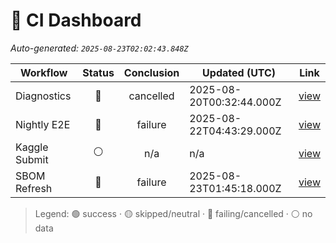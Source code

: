 # 🚦 CI Dashboard

_Auto-generated: `2025-08-23T02:02:43.848Z`_

| Workflow | Status | Conclusion | Updated (UTC) | Link |
|---|:---:|:---:|---|---|
| Diagnostics | 🔴 | cancelled | 2025-08-20T00:32:44.000Z | [view](https://github.com/bartytime4life/ArielSensorArray/actions/runs/17085098246) |
| Nightly E2E | 🔴 | failure | 2025-08-22T04:43:29.000Z | [view](https://github.com/bartytime4life/ArielSensorArray/actions/runs/17146290193) |
| Kaggle Submit | ⚪ | n/a | n/a | [view]( ) |
| SBOM Refresh | 🔴 | failure | 2025-08-23T01:45:18.000Z | [view](https://github.com/bartytime4life/ArielSensorArray/actions/runs/17169653220) |

> Legend: 🟢 success · 🟡 skipped/neutral · 🔴 failing/cancelled · ⚪ no data